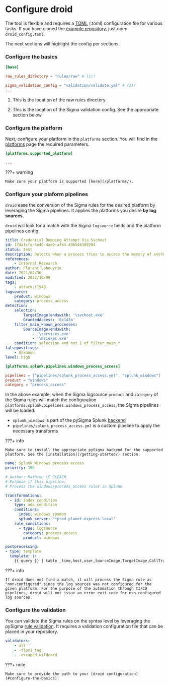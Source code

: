 # Configure droid

The tool is flexible and requires a [TOML](https://toml.io/en/) (.toml) configuration file for various tasks. If you have cloned the [example repository](https://github.com/certeu/droid-init), just open `droid_config.toml`.

The next sections will highlight the config per sections.

### Configure the basics

```toml
[base]

raw_rules_directory = "rules/raw" # (1)!

sigma_validation_config = "validation/validate.yml" # (2)!
...
```

1.  This is the location of the raw rules directory.

2.  This is the location of the Sigma validation config. See the appropriate section below.

### Configure the platform

Next, configure your platform in the `platforms` section. You will find in the [platforms](/platforms/) page the required parameters.

```toml
[platforms.supported_platform]

...
```

???+ warning

    Make sure your platform is supported [here](/platforms/).

### Configure your plaform pipelines

`droid` ease the conversion of the Sigma rules for the desired platform by leveraging the Sigma pipelines. It applies the platforms you desire **by log sources**.

`droid` will look for a match with the Sigma `logsource` fields and the platform pipelines config.

```yaml title="proc_access_win_svchost_credential_dumping.yml" hl_lines="12 13 14"
title: Credential Dumping Attempt Via Svchost
id: 174afcfa-6e40-4ae9-af64-496546389294
status: test
description: Detects when a process tries to access the memory of svchost to potentially dump credentials.
references:
    - Internal Research
author: Florent Labouyrie
date: 2021/04/30
modified: 2022/10/09
tags:
    - attack.t1548
logsource:
    product: windows
    category: process_access
detection:
    selection:
        TargetImage|endswith: '\svchost.exe'
        GrantedAccess: '0x143a'
    filter_main_known_processes:
        SourceImage|endswith:
            - '\services.exe'
            - '\msiexec.exe'
    condition: selection and not 1 of filter_main_*
falsepositives:
    - Unknown
level: high
```

```toml title="droid_config.toml" hl_lines="4 5"
[platforms.splunk.pipelines.windows_process_access]

pipelines = ["pipelines/splunk_process_access.yml", "splunk_windows"]
product = "windows"
category = "process_access"
```

In the above example, when the Sigma logsource `product` and `category` of the Sigma rules will match the configuration `platforms.splunk.pipelines.windows_process_access`, the Sigma pipelines will be loaded:

- `splunk_windows` is part of the pySigma Splunk [backend](https://github.com/SigmaHQ/pySigma-backend-splunk)
- `pipelines/splunk_process_access.yml` is a custom pipeline to apply the necessary transforms

???+ info

    Make sure to install the appropriate pySigma backend for the supported platform. See the [installation](/getting-started/) section.

```yaml title="splunk_process_access.yml" hl_lines="14 15 16 17"
name: Splunk Windows process access
priority: 100

# Author: Mathieu LE CLEACH
# Purpose if this pipeline:
# Process the windows/process_access rules in Splunk

transformations:
  - id: index_condition
    type: add_condition
    conditions:
      index: windows_sysmon
      splunk_server: "*prod.planet-express.local"
    rule_conditions:
      - type: logsource
        category: process_access
        product: windows

postprocessing:
- type: template
  template: |+
    {{ query }} | table _time,host,user,SourceImage,TargetImage,CallTrace,GrantedAccess
```

???+ info

    If droid does not find a match, it will process the Sigma rule as "non-configured" since the log sources was not configured for the given platform. For the purpose of the automation through CI/CD pipelines, droid will not issue an error exit-code for non-configured log sources.

### Configure the validation

You can validate the Sigma rules on the syntax level by leveraging the pySigma [rule validation](https://sigmahq-pysigma.readthedocs.io/en/latest/Rule_Validation.html). It requires a validation configuration file that can be placed in your repository.

```yaml  title="validate.yml"
validators:
    - all
    - -tlpv1_tag
    - -escaped_wildcard
```

???+ note

    Make sure to provide the path to your [droid configuration](#configure-the-basics).